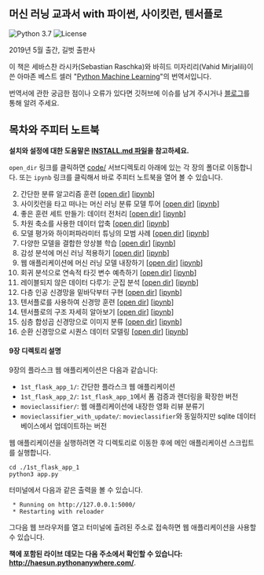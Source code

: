 ## 머신 러닝 교과서 with 파이썬, 사이킷런, 텐서플로

![Python 3.7](https://img.shields.io/badge/Python-3.7-blue.svg)
![License](https://img.shields.io/badge/Code%20License-MIT-blue.svg)

2019년 5월 출간, 길벗 출판사

이 책은 세바스찬 라시카(Sebastian Raschka)와 바히드 미자리리(Vahid Mirjalili)이 쓴 아마존 베스트 셀러 "[Python Machine Learning](https://www.amazon.com/Python-Machine-Learning-scikit-learn-TensorFlow-ebook/dp/B0742K7HYF/)"의 번역서입니다.

번역서에 관한 궁금한 점이나 오류가 있다면 깃허브에 이슈를 남겨 주시거나 [블로그](https://bit.ly/2Hn88ZM)를 통해 알려 주세요.


## 목차와 주피터 노트북

**설치와 설정에 대한 도움말은 [INSTALL.md 파일](INSTALL.md)을 참고하세요.**

`open_dir` 링크를 클릭하면 [code/](code/) 서브디렉토리 아래에 있는 각 장의 폴더로 이동합니다. 또는 `ipynb` 링크를 클릭해서 바로 주피터 노트북을 열어 볼 수 있습니다.

2. 간단한 분류 알고리즘 훈련 [[open dir](./code/ch02)] [[ipynb](./code/ch02/ch02.ipynb)] 
3. 사이킷런을 타고 떠나는 머신 러닝 분류 모델 투어 [[open dir](./code/ch03)] [[ipynb](./code/ch03/ch03.ipynb)] 
4. 좋은 훈련 세트 만들기: 데이터 전처리 [[open dir](./code/ch04)] [[ipynb](./code/ch04/ch04.ipynb)] 
5. 차원 축소를 사용한 데이터 압축 [[open dir](./code/ch05)] [[ipynb](./code/ch05/ch05.ipynb)] 
6. 모델 평가와 하이퍼파라미터 튜닝의 모범 사례 [[open dir](./code/ch06)] [[ipynb](./code/ch06/ch06.ipynb)]
7. 다양한 모델을 결합한 앙상블 학습 [[open dir](./code/ch07)] [[ipynb](./code/ch07/ch07.ipynb)]
8. 감성 분석에 머신 러닝 적용하기 [[open dir](./code/ch08)] [[ipynb](./code/ch08/ch08.ipynb)] 
9. 웹 애플리케이션에 머신 러닝 모델 내장하기 [[open dir](./code/ch09)] [[ipynb](./code/ch09/ch09.ipynb)] 
10. 회귀 분석으로 연속적 타깃 변수 예측하기 [[open dir](./code/ch10)] [[ipynb](./code/ch10/ch10.ipynb)] 
11. 레이블되지 않은 데이터 다루기: 군집 분석 [[open dir](./code/ch11)] [[ipynb](./code/ch11/ch11.ipynb)] 
12. 다층 인공 신경망을 밑바닥부터 구현 [[open dir](./code/ch12)] [[ipynb](./code/ch12/ch12.ipynb)] 
13. 텐서플로를 사용하여 신경망 훈련 [[open dir](./code/ch13)] [[ipynb](./code/ch13/ch13.ipynb)] 
14. 텐서플로의 구조 자세히 알아보기 [[open dir](./code/ch14)] [[ipynb](./code/ch14/ch14.ipynb)] 
15. 심층 합성곱 신경망으로 이미지 분류 [[open dir](./code/ch15)] [[ipynb](./code/ch15/ch15.ipynb)] 
16. 순환 신경망으로 시퀀스 데이터 모델링 [[open dir](./code/ch16)] [[ipynb](./code/ch16/ch16.ipynb)] 

#### 9장 디렉토리 설명

9장의 플라스크 웹 애플리케이션은 다음과 같습니다:

- `1st_flask_app_1/`: 간단한 플라스크 웹 애플리케이션
- `1st_flask_app_2/`: `1st_flask_app_1`에서 폼 검증과 렌더링을 확장한 버전
- `movieclassifier/`: 웹 애플리케이션에 내장한 영화 리뷰 분류기
- `movieclassifier_with_update/`: `movieclassifier`와 동일하지만 sqlite 데이터베이스에서 업데이트하는 버전

웹 애플리케이션을 실행하려면 각 디렉토리로 이동한 후에 메인 애플리케이션 스크립트를 실행합니다.

    cd ./1st_flask_app_1
    python3 app.py

터미널에서 다음과 같은 출력을 볼 수 있습니다.

     * Running on http://127.0.0.1:5000/
     * Restarting with reloader

그다음 웹 브라우저를 열고 터미널에 출려된 주소로 접속하면 웹 애플리케이션을 사용할 수 있습니다.


**책에 포함된 라이브 데모는 다음 주소에서 확인할 수 있습니다: http://haesun.pythonanywhere.com/**.